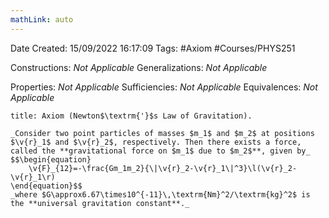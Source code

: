 ```yaml
---
mathLink: auto
---
```


<div class="topSpace"></div>

Date Created: 15/09/2022 16:17:09
Tags: #Axiom #Courses/PHYS251

Constructions: _Not Applicable_
Generalizations: _Not Applicable_

Properties: _Not Applicable_
Sufficiencies: _Not Applicable_
Equivalences: _Not Applicable_

``` ad-Axiom
title: Axiom (Newton$\textrm{'}$s Law of Gravitation).

_Consider two point particles of masses $m_1$ and $m_2$ at positions $\v{r}_1$ and $\v{r}_2$, respectively. Then there exists a force, called the **gravitational force on $m_1$ due to $m_2$**, given by_
$$\begin{equation}
    \v{F}_{12}=-\frac{Gm_1m_2}{\|\v{r}_2-\v{r}_1\|^3}\l(\v{r}_2-\v{r}_1\r)
\end{equation}$$
_where $G\approx6.67\times10^{-11}\,\textrm{Nm}^2/\textrm{kg}^2$ is the **universal gravitation constant**._

```
